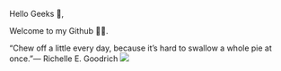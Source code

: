 Hello Geeks :wave:,

Welcome to my Github :man_technologist:.


“Chew off a little every day, because it’s hard to swallow a whole pie at once.”― Richelle E. Goodrich
![](https://komarev.com/ghpvc/?username=antony-a-n)
